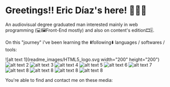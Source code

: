 # Greetings!! Eric Díaz's here! 🙋🏼‍♂️

An audiovisual degree graduated man interested mainly in web programming (💻🖼️Front-End mostly) and also on content's edition🎞️🎚️.

On this "journey" i've been learning the ⬇️following⬇️ languages / softwares / tools:

![alt text 1](readme_images/HTML5_logo.svg width="200" height="200")
![alt text 2](readme_images/CSS3_logo.svg)
![alt text 3](readme_images/Sass_Logo.svg)
![alt text 4](readme_images/JavaScript_logo.svg)
![alt text 5](readme_images/Typescript_logo.svg)
![alt text 6](readme_images/Angular_logo.svg)
![alt text 7](readme_images/Git-logo.svg)
![alt text 8](readme_images/docker-vector-logo.svg)
![alt text 8](readme_images/Figma-logo.svg)
![alt text 8](readme_images/Adobe_Photoshop_CS6_icon.svg)
![alt text 8](readme_images/Adobe_Premiere_Pro_icon.svg)

You're able to find and contact me on these media:



<!--
**EricDiCiv5/EricDiCiv5** is a ✨ _special_ ✨ repository because its `README.md` (this file) appears on your GitHub profile.

Here are some ideas to get you started:

- 🔭 I’m currently working on ...
- 🌱 I’m currently learning ...
- 👯 I’m looking to collaborate on ...
- 🤔 I’m looking for help with ...
- 💬 Ask me about ...
- 📫 How to reach me: ...
- 😄 Pronouns: ...
- ⚡ Fun fact: ...
-->
